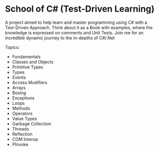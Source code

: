 School of C# (Test-Driven Learning)
================

A project aimed to help learn and master programming using C# with a Test-Driven Approach. Think about it as a Book with examples, where the knowledge is expressed on comments and Unit Tests. Join me for an incredible dynamic journey to the in-depths of C#/.Net

Topics:

 - Fundamentals
 - Classes and Objects 
 - Primitive Types
 - Types
 - Events 
 - Access Modifiers
 - Arrays
 - Boxing
 - Exceptions
 - Loops
 - Methods
 - Operators
 - Value Types
 - Garbage Collection
 - Threads
 - Reflection
 - COM Interop
 - PInvoke
